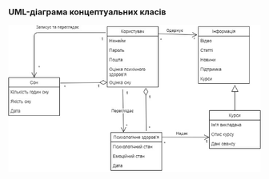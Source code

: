 ### UML-діаграма концептуальних класів
![](https://github.com/oleksandrblazhko/ai201-bogachik/blob/laboratory-work-5/2-SoftwareDesign/2.1-UMLConceptClasses/UML-%D0%B4%D1%96%D0%B0%D0%B3%D1%80%D0%B0%D0%BC%D0%B0%20%D0%BA%D0%BE%D0%BD%D1%86%D0%B5%D0%BF%D1%82%D1%83%D0%B0%D0%BB%D1%8C%D0%BD%D0%B8%D1%85%20%D0%BA%D0%BB%D0%B0%D1%81%D1%96%D0%B2.jpg)
